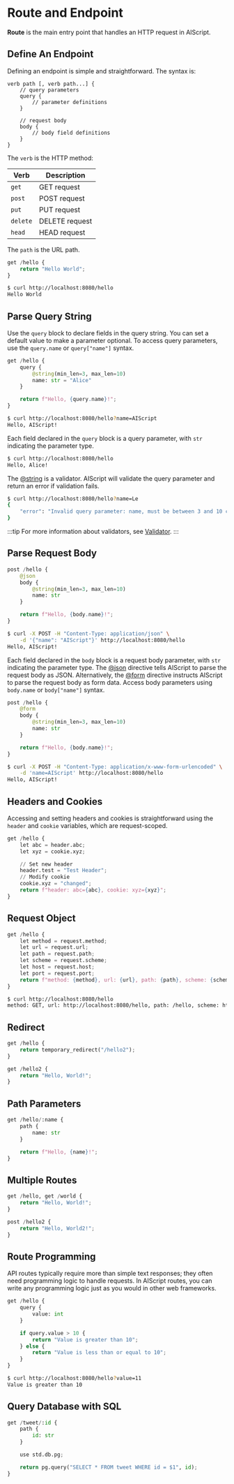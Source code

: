 # Route and Endpoint

**Route** is the main entry point that handles an HTTP request in AIScript.

## Define An Endpoint

Defining an endpoint is simple and straightforward. The syntax is:

```
verb path [, verb path...] {
    // query parameters
    query {
        // parameter definitions
    }

    // request body
    body {
        // body field definitions
    }
}
```

The `verb` is the HTTP method:

| Verb     | Description    |
| -------- | -------------- |
| `get`    | GET request    |
| `post`   | POST request   |
| `put`    | PUT request    |
| `delete` | DELETE request |
| `head`   | HEAD request   |

The `path` is the URL path.

```py
get /hello {
    return "Hello World";
}
```

```bash
$ curl http://localhost:8080/hello
Hello World
```

## Parse Query String

Use the `query` block to declare fields in the query string. You can set a default value to make a parameter optional. To access query parameters, use the `query.name` or `query["name"]` syntax.

```py
get /hello {
    query {
        @string(min_len=3, max_len=10)
        name: str = "Alice"
    }

    return f"Hello, {query.name}!";
}
```

```bash
$ curl http://localhost:8080/hello?name=AIScript
Hello, AIScript!
```

Each field declared in the `query` block is a query parameter, with `str` indicating the parameter type.

```bash
$ curl http://localhost:8080/hello
Hello, Alice!
```

The [@string](/reference/directives#string) is a validator. AIScript will validate the query parameter and return an error if validation fails.

```bash
$ curl http://localhost:8080/hello?name=Le
{
    "error": "Invalid query parameter: name, must be between 3 and 10 characters"
}
```

:::tip
For more information about validators, see [Validator](./validator.md).
:::

## Parse Request Body

```py
post /hello {
    @json
    body {
        @string(min_len=3, max_len=10)
        name: str
    }

    return f"Hello, {body.name}!";
}
```

```bash
$ curl -X POST -H "Content-Type: application/json" \
    -d '{"name": "AIScript"}' http://localhost:8080/hello
Hello, AIScript!
```

Each field declared in the `body` block is a request body parameter, with `str` indicating the parameter type. The [@json](/reference/directives#json) directive tells AIScript to parse the request body as JSON. Alternatively, the [@form](/reference/directives#form) directive instructs AIScript to parse the request body as form data. Access body parameters using `body.name` or `body["name"]` syntax.

```py
post /hello {
    @form
    body {
        @string(min_len=3, max_len=10)
        name: str
    }

    return f"Hello, {body.name}!";
}
```

```bash
$ curl -X POST -H "Content-Type: application/x-www-form-urlencoded" \
    -d 'name=AIScript' http://localhost:8080/hello
Hello, AIScript!
```

## Headers and Cookies

Accessing and setting headers and cookies is straightforward using the `header` and `cookie` variables, which are request-scoped.

```py
get /hello {
    let abc = header.abc;
    let xyz = cookie.xyz;

    // Set new header
    header.test = "Test Header";
    // Modify cookie
    cookie.xyz = "changed";
    return f"header: abc={abc}, cookie: xyz={xyz}";
}
```

## Request Object

```py
get /hello {
    let method = request.method;
    let url = request.url;
    let path = request.path;
    let scheme = request.scheme;
    let host = request.host;
    let port = request.port;
    return f"method: {method}, url: {url}, path: {path}, scheme: {scheme}, host: {host}, port: {port}";
}
```

```bash
$ curl http://localhost:8080/hello
method: GET, url: http://localhost:8080/hello, path: /hello, scheme: http, host: localhost, port: 8000
```

## Redirect

```py
get /hello {
    return temporary_redirect("/hello2");
}

get /hello2 {
    return "Hello, World!";
}
```

## Path Parameters

```py
get /hello/:name {
    path {
        name: str
    }

    return f"Hello, {name}!";
}
```

## Multiple Routes

```py
get /hello, get /world {
    return "Hello, World!";
}

post /hello2 {
    return "Hello, World2!";
}
```

## Route Programming

API routes typically require more than simple text responses; they often need programming logic to handle requests. In AIScript routes, you can write any programming logic just as you would in other web frameworks.

```py
get /hello {
    query {
        value: int
    }

    if query.value > 10 {
        return "Value is greater than 10";
    } else {
        return "Value is less than or equal to 10";
    }
}
```

```bash
$ curl http://localhost:8080/hello?value=11
Value is greater than 10
```

## Query Database with SQL

```py
get /tweet/:id {
    path {
        id: str
    }

    use std.db.pg;

    return pg.query("SELECT * FROM tweet WHERE id = $1", id);
}
```
